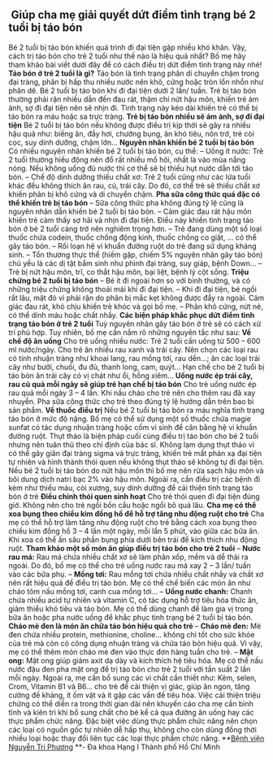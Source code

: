 ## ️ Giúp cha mẹ giải quyết dứt điểm tình trạng bé 2 tuổi bị táo bón

Bé 2 tuổi bị táo bón khiến quá trình đi đại tiện gặp nhiều khó khăn. Vậy, cách trị táo bón cho trẻ 2 tuổi như thế nào là hiệu quả nhất? Bố mẹ hãy tham khảo bài viết dưới đây để có cách điều trị dứt điểm tình trạng này nhé!
**Táo bón ở trẻ 2 tuổi là gì?**
Táo bón là tình trạng phân di chuyển chậm trong đại tràng, phân bị hấp thu nhiều nước nên khô, cứng hoặc tròn lổn nhổn như phân dê. Bé 2 tuổi bị táo bón khi đi đại tiện dưới 2 lần/ tuần.
Trẻ bị táo bón thường phải rặn nhiều dẫn đến đau rát, thậm chí nứt hậu môn, khiến trẻ ám ảnh, sợ đi đại tiện nên sẽ nhịn đi. Tình trạng này kéo dài khiến trẻ có thể bị táo bón ra máu hoặc sa trực tràng.
**Trẻ bị táo bón nhiều sẽ ám ảnh, sợ đi đại tiện**
Bé 2 tuổi bị táo bón nếu không được điều trị kịp thời sẽ gây ra nhiều hậu quả như: biếng ăn, đầy hơi, chướng bụng, ăn khó tiêu, nôn trớ, trẻ còi cọc, suy dinh dưỡng, chậm lớn…
**Nguyên nhân khiến bé 2 tuổi bị táo bón**
Có nhiều nguyên nhân khiến bé 2 tuổi bị táo bón, cụ thể:
– Uống ít nước: Trẻ 2 tuổi thường hiếu động nên đổ rất nhiều mồ hôi, nhất là vào mùa nắng nóng. Nếu không uống đủ nước thì cơ thể sẽ bị thiếu hụt nước dẫn tới táo bón.
– Chế độ dinh dưỡng thiếu chất xơ: Trẻ 2 tuổi cũng như các lứa tuổi khác đều không thích ăn rau, củ, trái cây. Do đó, cơ thể trẻ sẽ thiếu chất xơ khiến phân bị khô cứng và di chuyển chậm.
**Pha sữa công thức quá đặc có thể khiến trẻ bị táo bón**
– Sữa công thức pha không đúng tỷ lệ cũng là nguyên nhân dẫn khiến bé 2 tuổi bị táo bón.
– Cảm giác đau rát hậu môn khiến trẻ cảm thấy sợ hãi và nhịn đi đại tiện. Điều này khiến tình trạng táo bón ở bé 2 tuổi càng trở nên nghiêm trọng hơn.
– Trẻ đang dùng một số loại thuốc chứa codein, thuốc chống động kinh, thuốc chống co giật, … có thể gây táo bón.
– Rối loạn hệ vi khuẩn đường ruột do trẻ đang sử dụng kháng sinh.
– Tổn thương thực thể (hiếm gặp, chiếm 5% nguyên nhân gây táo bón) chủ yếu là các dị tật bẩm sinh như phình đại tràng, suy giáp, bệnh Down…
– Trẻ bị nứt hậu môn, trĩ, co thắt hậu môn, bại liệt, bệnh lý cột sống.
**Triệu chứng bé 2 tuổi bị táo bón**
– Bé ít đi ngoài hơn so với bình thường, và có những triệu chứng không thoải mái khi đi đại tiện.
– Khi đi đại tiện, bé ngồi rất lâu, mặt đỏ vì phải rặn do phân bị mắc kẹt không được đẩy ra ngoài. Cảm giác đau rát, khó chịu khiến trẻ khóc và gọi bố mẹ.
– Phân khô cứng, nứt nẻ, có thể dính máu hoặc chất nhầy.
**Các biện pháp khắc phục dứt điểm tình trạng táo bón ở trẻ 2 tuổi**
Tuỳ nguyên nhân gây táo bón ở trẻ sẽ có cách xử trí phù hợp. Tuy nhiên, bố mẹ cần nắm rõ những nguyên tắc như sau:
**Về chế độ ăn uống**
Cho trẻ uống nhiều nước: Trẻ 2 tuổi cần uống từ 500 – 600 ml nước/ngày.
Cho trẻ ăn nhiều rau xanh và trái cây. Nên chọn các loại rau có tính nhuận tràng như khoai lang, rau mồng tơi, rau dền…; ăn các loại trái cây như bưởi, chuối, đu đủ, thanh long, cam, quýt… Hạn chế cho bé 2 tuổi bị táo bón ăn trái cây có vị chát như ổi, hồng xiêm…
**Uống nước ép trái cây, rau củ quả mỗi ngày sẽ giúp trẻ hạn chế bị táo bón**
Cho trẻ uống nước ép rau quả mỗi ngày 3 – 4 lần.
Khi nấu cháo cho trẻ nên cho thêm rau đã xay nhuyễn.
Pha sữa công thức cho trẻ theo đúng tỷ lệ hướng dẫn trên bao bì sản phẩm.
**Về thuốc điều trị**
Nếu bé 2 tuổi bị táo bón ra máu nghĩa tình trạng táo bón ở mức độ nặng. Bố mẹ có thể sử dụng một số thuốc chứa magie sunfat có tác dụng nhuận tràng hoặc cốm vi sinh để cân bằng hệ vi khuẩn đường ruột.
Thụt tháo là biện pháp cuối cùng điều trị táo bón cho bé 2 tuổi nhưng nên tuân thủ theo chỉ định của bác sĩ. Không lạm dụng thụt tháo vì có thể gây giãn đại tràng sigma và trực tràng, khiến trẻ mất phản xạ đại tiện tự nhiên và hình thành thói quen nếu không thụt tháo sẽ không tự đi đại tiện.
Nếu bé 2 tuổi bị táo bón do nứt hậu môn thì bố mẹ nên rửa sạch hậu môn và bôi dung dịch natri bạc 2% vào hậu môn.
Ngoài ra, cần điều trị các bệnh đi kèm như thiếu máu, còi xương, suy dinh dưỡng để cải thiện tình trạng táo bón ở trẻ
**Điều chỉnh thói quen sinh hoạt**
Cho trẻ thói quen đi đại tiện đúng giờ.
Không nên cho trẻ ngồi bồn cầu hoặc ngồi bô quá lâu.
**Cha mẹ có thể xoa bụng theo chiều kim đồng hồ để hỗ trợ tăng nhu động ruột cho trẻ**
Cha mẹ có thể hỗ trợ làm tăng nhu động ruột cho trẻ bằng cách xoa bụng theo chiều kim đồng hồ 3 – 4 lần một ngày, mỗi lần 5 phút, vào giữa các bữa ăn. Khi xoa có thể ấn sâu phần bụng phía dưới bên trái để kích thích nhu động ruột.
**Tham khảo một số món ăn giúp điều trị táo bón cho trẻ 2 tuổi**
– **Nước rau má:** Rau má chứa nhiều chất xơ sẽ làm phân xốp, mềm và dễ thải ra ngoài. Do đó, bố mẹ có thể cho trẻ uống nước rau má xay 2 – 3 lần/ tuần vào các bữa phụ.
– **Mồng tơi:** Rau mồng tơi chứa nhiều chất nhầy và chất xơ nên rất hiệu quả để điều trị táo bón. Mẹ có thể chế biến các món ăn như cháo tôm nấu mồng tơi, canh cua mồng tơi…
– **Uống nước chanh:** Chanh chứa nhiều acid tự nhiên và vitamin C, có tác dụng hỗ trợ tiêu hóa thức ăn, giảm thiểu khó tiêu và táo bón. Mẹ có thể dùng chanh để làm gia vị trong bữa ăn hoặc pha nước uống để khắc phục tình trạng bé 2 tuổi bị táo bón.
**Cháo mè đen là món ăn chữa táo bón hiệu quả cho trẻ**
– **Cháo mè đen:** Mè đen chứa nhiều protein, methionine, choline… không chỉ tốt cho sức khỏe của trẻ mà còn có công dụng nhuận tràng và chữa táo bón hiệu quả. Vì vậy, mẹ có thể thêm món cháo mè đen vào thực đơn hàng tuần cho trẻ.
– **Mật ong:** Mật ong giúp giảm axit dạ dày và kích thích hệ tiêu hóa. Mẹ có thể nấu nước đậu đen pha mật ong để trị táo bón cho trẻ 2 tuổi với tần suất 2 lần mỗi ngày.
Ngoài ra, mẹ cần bổ sung các vi chất cần thiết như: Kẽm, selen, Crom, Vitamin B1 và B6… cho trẻ để cải thiện vị giác, giúp ăn ngon, tăng cường đề kháng, ít ốm vặt và ít gặp các vấn đề tiêu hóa.
Việc cải thiện triệu chứng có thể diễn ra trong thời gian dài nên khuyến cáo cha mẹ cần bình tĩnh và kiên trì khi bổ sung chất cho bé kể cả qua đường ăn uống hay các thực phẩm chức năng. Đặc biệt việc dùng thực phẩm chức năng nên chọn các loại có nguồn gốc tự nhiên dễ hấp thụ, không cho còn dùng đồng thời nhiều loại hoặc thay đổi liên tục các loại thực phẩm chức năng.
**[Bệnh viện Nguyễn Tri Phương](https://bvnguyentriphuong.com.vn/) **- Đa khoa Hạng I Thành phố Hồ Chí Minh
